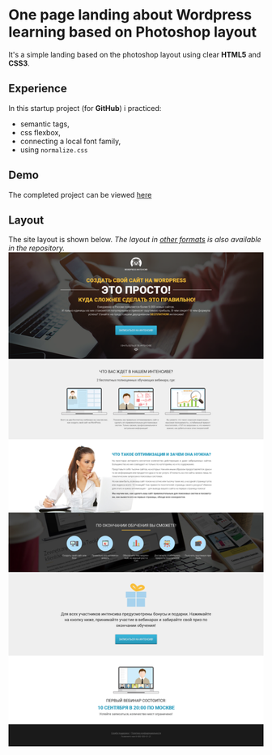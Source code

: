 ﻿#  One page landing about Wordpress learning based on Photoshop layout
It's a simple landing based on the photoshop layout using clear **HTML5** and **CSS3**.
## Experience
In  this  startup  project (for **GitHub**) i practiced: 
- semantic  tags, 
- css flexbox, 
- connecting  a  local  font  family,
- using `normalize.css`
## Demo
The completed project can be viewed [here](https://gnobious.github.io/WP-Intensive-landing/ "demo url")
## Layout
The site layout is shown below. 
*The layout in [other formats](https://github.com/gnobious/WP-Intensive-landing/tree/main/layouts/ "layout source") is also available in the repository.*
![site layout](/layouts/WordPress2.png)


